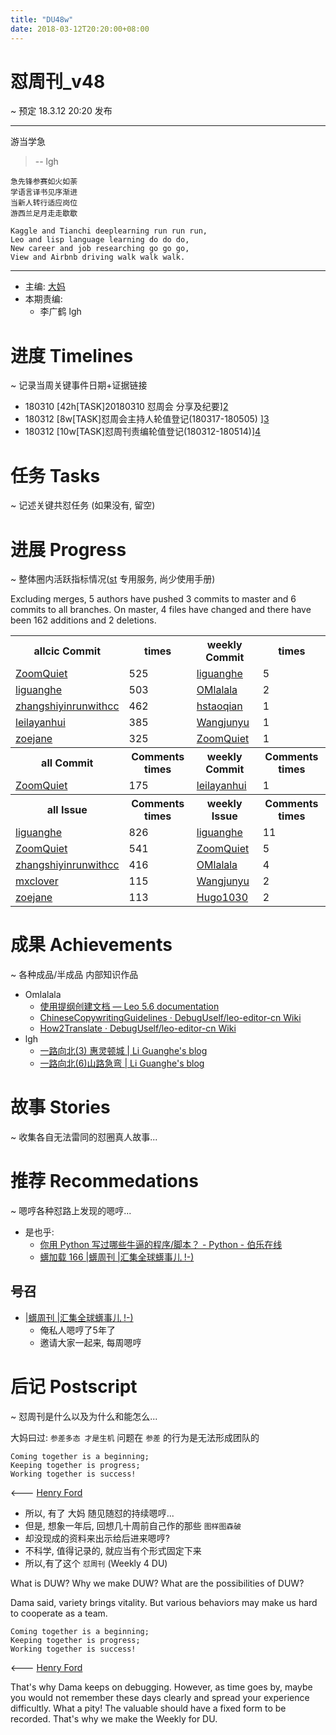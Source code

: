 ```yaml
---
title: "DU48w"
date: 2018-03-12T20:20:00+08:00
---
```


# 怼周刊\_v48
\~ 预定 18.3.12 20:20 发布

---- 
游当学急

>    -- lgh

	急先锋参赛如火如荼
	学语言译书见序渐进
	当新人转行适应岗位
	游西兰足月走走歇歇
	
	Kaggle and Tianchi deeplearning run run run,
	Leo and lisp language learning do do do,
	New career and job researching go go go,
	View and Airbnb driving walk walk walk. 

---- 

- 主编: [大妈][1]
- 本期责编:
	+ 李广鹤 lgh

# 进度 Timelines
\~ 记录当周关键事件日期+证据链接

- 180310 [42h\[TASK]20180310 怼周会 分享及纪要][2] 
- 180312 [8w\[TASK]怼周会主持人轮值登记(180317-180505) ][3]
- 180312 [10w\[TASK]怼周刊责编轮值登记(180312-180514)][4]

# 任务 Tasks
\~ 记述关键共怼任务 (如果没有, 留空)

# 进展 Progress
\~ 整体圈内活跃指标情况([st][5] 专用服务, 尚少使用手册)

Excluding merges, 5 authors have pushed 3 commits to master and 6 commits to all branches. On master, 4 files have changed and there have been 162 additions and 2 deletions. 

<table>
<tr><th>allcic Commit</th><th> times</th><th>weekly Commit</th><th> times</th></tr>
<tr><td>
            <a href='http://github.com/ZoomQuiet'>ZoomQuiet</a></td><td>525</td>
        <td>
            <a href='http://github.com/liguanghe'>liguanghe</a></td><td>5</td>
            
<tr><td>
            <a href='http://github.com/liguanghe'>liguanghe</a></td><td>503</td>
        <td>
            <a href='http://github.com/OMlalala'>OMlalala</a></td><td>2</td>
            
<tr><td>
            <a href='http://github.com/zhangshiyinrunwithcc'>zhangshiyinrunwithcc</a></td><td>462</td>
        <td>
            <a href='http://github.com/hstaoqian'>hstaoqian</a></td><td>1</td>
            
<tr><td>
            <a href='http://github.com/leilayanhui'>leilayanhui</a></td><td>385</td>
        <td>
            <a href='http://github.com/Wangjunyu'>Wangjunyu</a></td><td>1</td>
            
<tr><td>
            <a href='http://github.com/zoejane'>zoejane</a></td><td>325</td>
        <td>
            <a href='http://github.com/ZoomQuiet'>ZoomQuiet</a></td><td>1</td>
            
<tr><th>all Commit </th><th>Comments times</th><th>weekly Commit</th><th>Comments times</th></tr>
<tr><td>
            <a href='http://github.com/ZoomQuiet'>ZoomQuiet</a></td><td>175</td>
        <td>
            <a href='http://github.com/leilayanhui'>leilayanhui</a></td><td>1</td>
            
<tr><th>all Issue </th><th>Comments times</th><th>weekly Issue</th><th>Comments times</th></tr>
<tr><td>
            <a href='http://github.com/liguanghe'>liguanghe</a></td><td>826</td>
        <td>
            <a href='http://github.com/liguanghe'>liguanghe</a></td><td>11</td>
            
<tr><td>
            <a href='http://github.com/ZoomQuiet'>ZoomQuiet</a></td><td>541</td>
        <td>
            <a href='http://github.com/ZoomQuiet'>ZoomQuiet</a></td><td>5</td>
            
<tr><td>
            <a href='http://github.com/zhangshiyinrunwithcc'>zhangshiyinrunwithcc</a></td><td>416</td>
        <td>
            <a href='http://github.com/OMlalala'>OMlalala</a></td><td>4</td>
            
<tr><td>
            <a href='http://github.com/mxclover'>mxclover</a></td><td>115</td>
        <td>
            <a href='http://github.com/Wangjunyu'>Wangjunyu</a></td><td>2</td>
            
<tr><td>
            <a href='http://github.com/zoejane'>zoejane</a></td><td>113</td>
        <td>
            <a href='http://github.com/Hugo1030'>Hugo1030</a></td><td>2</td>
            
</table>


# 成果 Achievements
\~ 各种成品/半成品 内部知识作品
- Omlalala
	* [使用提纲创建文档 — Leo 5.6 documentation][6]
	* [ChineseCopywritingGuidelines · DebugUself/leo-editor-cn Wiki][7]
	* [How2Translate · DebugUself/leo-editor-cn Wiki][8]
- lgh
	* [一路向北(3) 惠灵顿城 | Li Guanghe's blog][9]
	* [一路向北(6)山路急弯 | Li Guanghe's blog][10]


# 故事 Stories
\~ 收集各自无法雷同的怼圈真人故事...

# 推荐 Recommedations
\~ 嗯哼各种怼路上发现的嗯哼...

- 是也乎:
	+ [你用 Python 写过哪些牛逼的程序/脚本？ - Python - 伯乐在线][11]
	+ [蠎加载 166 |蠎周刊 |汇集全球蠎事儿 !-)][12]
## 号召

- [|蠎周刊 |汇集全球蠎事儿 !-)][13]
	+ 俺私人嗯哼了5年了
	+ 邀请大家一起来, 每周嗯哼


# 后记 Postscript
\~ 怼周刊是什么以及为什么和能怎么...

大妈曰过: `参差多态 才是生机`
问题在 `参差` 的行为是无法形成团队的

	Coming together is a beginning; 
	Keeping together is progress; 
	Working together is success!

\<--- [Henry Ford][14]

- 所以, 有了 大妈 随见随怼的持续嗯哼...
- 但是, 想象一年后, 回想几十周前自己作的那些 `图样图森破` 
- 却没现成的资料来出示给后进来嗯哼?
- 不科学, 值得记录的, 就应当有个形式固定下来
- 所以,有了这个 `怼周刊` (Weekly 4 DU)

What is DUW?
Why we make DUW?
What are the possibilities of DUW?

Dama said, variety brings vitality.
But various behaviors may make us hard to cooperate as a team.

	Coming together is a beginning; 
	Keeping together is progress; 
	Working together is success!

\<--- [Henry Ford][15]

That's why Dama keeps on debugging.
However, as time goes by, maybe you would not remember these days clearly and spread your experience difficultly.
What a pity!
The valuable should have a fixed form to be recorded.
That's why we make the Weekly for DU.



[1]:	http://du.zoomquiet.io/2014-02/ac0-zq/
[2]:	https://github.com/DebugUself/du4proto/issues/351
[3]:	https://github.com/DebugUself/du4proto/issues/354
[4]:	https://github.com/DebugUself/du4proto/issues/353
[5]:	https://github.com/DebugUself/du4proto/tree/DU_tools/st
[6]:	http://du.zoomquiet.io/leo-editor-cn/html/tutorial-rst3.html
[7]:	https://github.com/DebugUself/leo-editor-cn/wiki/ChineseCopywritingGuidelines
[8]:	https://github.com/DebugUself/leo-editor-cn/wiki/How2Translate
[9]:	https://liguanghe.github.io/2018/03/10/NZWellington/
[10]:	https://liguanghe.github.io/2018/03/10/NZNationalPark/
[11]:	http://python.jobbole.com/85986/
[12]:	http://weekly.pychina.org/importpython/importpython-166.html
[13]:	http://weekly.pychina.org/archives.html
[14]:	https://www.brainyquote.com/quotes/quotes/h/henryford121997.html
[15]:	https://www.brainyquote.com/quotes/quotes/h/henryford121997.html